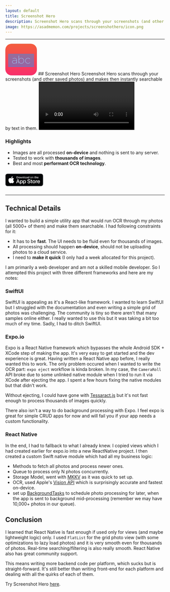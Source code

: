```yaml
---
layout: default
title: Screenshot Hero
description: Screenshot Hero scans through your screenshots (and other saved photos) and makes then instantly searchable by text in them.
image: https://asadmemon.com/projects/screenshothero/icon.png
---
```


---
<img src="icon.png" width="100" style="border-radius: 20px;" />
## Screenshot Hero
Screenshot Hero scans through your screenshots (and other saved photos) and makes then instantly searchable by text in them.

<video style="max-height:100vh; border: 1px solid #000;" controls autoplay>
  <source src="preview.mp4" type="video/mp4">
  Your browser does not support the video tag.
</video>

### Highlights
- Images are all processed **on-device** and nothing is sent to any server.
- Tested to work with **thousands of images**.
- Best and most **performant OCR technology**.

<a href="https://apps.apple.com/us/app/screenshot-hero/id1493170794?ls=1"><img style="margin: 10px 0px;" width="120" src="badge.png"></a>


---

## Technical Details

I wanted to build a simple utility app that would run OCR through my photos (all 5000+ of them) and make them searchable. I had following constraints for it:

- It has to be **fast**. The UI needs to be fluid even for thousands of images.
- All processing should happen **on-device**, should not be uploading photos to a cloud service.
- I need to **make it quick** (I only had a week allocated for this project).

I am primarily a web developer and am not a skilled mobile developer. So I attempted this project with three different frameworks and here are my notes:

### SwiftUI
SwiftUI is appealing as it's a React-like framework. I wanted to learn SwiftUI but I struggled with the documentation and even writing a simple grid of photos was challenging. The community is tiny so there aren't that many samples online either. I really wanted to use this but it was taking a bit too much of my time. Sadly, I had to ditch SwiftUI.

### Expo.io
Expo is a React Native framework which bypasses the whole Android SDK + XCode step of making the app. It's very easy to get started and the dev experience is great. Having written a React Native app before, I really wanted this to work. The only problem occured when I wanted to write the OCR part: `expo eject` workflow is kinda broken. In my case, the `CameraRoll` API broke due to some unlinked native module when I tried to run it via XCode after ejecting the app. I spent a few hours fixing the native modules but that didn't work. 

Without ejecting, I could have gone with [Tessaract.js](https://github.com/naptha/tesseract.js#tesseractjs) but it's not fast enough to process thousands of images quickly.

There also isn't a way to do background processing with Expo. I feel expo is great for simple CRUD apps for now and will fail you if your app needs a custom functionality.

### React Native

In the end, I had to fallback to what I already knew. I copied views which I had created earlier for expo.io into a new ReactNative project. I then created a custom Swift native module which had all my business logic:
- Methods to fetch all photos and process newer ones.
- Queue to process only N photos concurrently.
- Storage Model, went with [MKKV](https://github.com/Tencent/MMKV) as it was quick to set up.
- OCR, used Apple's [Vision API](https://developer.apple.com/documentation/vision) which is surprisingly accurate and fastest on-device.
- set up [BackgroundTasks](https://developer.apple.com/documentation/backgroundtasks) to schedule photo processing for later, when the app is sent to background mid-processing (remember we may have 10,000+ photos in our queue).


## Conclusion

I learned that React Native is fast enough if used only for views (and maybe lightweight logic) only. I used `FlatList` for the grid photo view (with some optimizations to lazy load photos) and it is very smooth even for thousands of photos. Real-time searching/filtering is also really smooth. React Native also has great community support.

This means writing more backend code per platform, which sucks but is straight-forward. It's still better than writing front-end for each platform and dealing with all the quirks of each of them.

Try Screenshot Hero [here](https://apps.apple.com/us/app/screenshot-hero/id1493170794?ls=1).